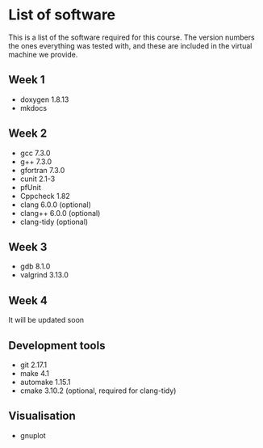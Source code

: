 # List of software

This is a list of the software required for this course.  The version
numbers the ones everything was tested with, and these are included in
the virtual machine we provide.

## Week 1

  * doxygen 1.8.13
  * mkdocs

## Week 2
  * gcc 7.3.0
  * g++ 7.3.0
  * gfortran 7.3.0
  * cunit 2.1-3
  * pfUnit
  * Cppcheck 1.82
  * clang 6.0.0 (optional)
  * clang++ 6.0.0 (optional)
  * clang-tidy (optional)

## Week 3

  * gdb 8.1.0
  * valgrind 3.13.0

## Week 4
 It will be updated soon
  
## Development tools

  * git 2.17.1
  * make 4.1
  * automake 1.15.1
  * cmake 3.10.2 (optional, required for clang-tidy)

## Visualisation

  * gnuplot
